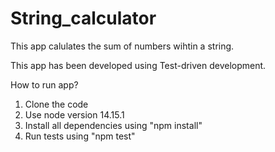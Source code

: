 # String_calculator


This app calulates the sum of numbers wihtin a string.

This app has been developed using Test-driven development.

How to run app?

1. Clone the code
2. Use node version 14.15.1
3. Install all dependencies using "npm install"
4. Run tests using "npm test"
